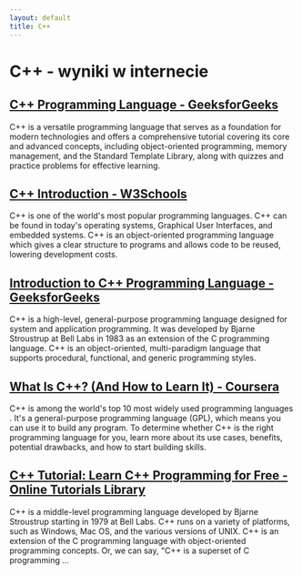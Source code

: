 ```yaml
---
layout: default
title: C++
---
```

# **C++ - wyniki w internecie**
## [C++ Programming Language - GeeksforGeeks](https://www.geeksforgeeks.org/c-plus-plus/)
C++ is a versatile programming language that serves as a foundation for modern technologies and offers a comprehensive tutorial covering its core and advanced concepts, including object-oriented programming, memory management, and the Standard Template Library, along with quizzes and practice problems for effective learning.
## [C++ Introduction - W3Schools](https://www.w3schools.com/cpp/cpp_intro.asp)
C++ is one of the world's most popular programming languages. C++ can be found in today's operating systems, Graphical User Interfaces, and embedded systems. C++ is an object-oriented programming language which gives a clear structure to programs and allows code to be reused, lowering development costs.
## [Introduction to C++ Programming Language - GeeksforGeeks](https://www.geeksforgeeks.org/introduction-to-c-programming-language/)
C++ is a high-level, general-purpose programming language designed for system and application programming. It was developed by Bjarne Stroustrup at Bell Labs in 1983 as an extension of the C programming language. C++ is an object-oriented, multi-paradigm language that supports procedural, functional, and generic programming styles.
## [What Is C++? (And How to Learn It) - Coursera](https://www.coursera.org/articles/what-is-c-plus-plus)
C++ is among the world's top 10 most widely used programming languages . It's a general-purpose programming language (GPL), which means you can use it to build any program. To determine whether C++ is the right programming language for you, learn more about its use cases, benefits, potential drawbacks, and how to start building skills.
## [C++ Tutorial: Learn C++ Programming for Free - Online Tutorials Library](https://www.tutorialspoint.com/cplusplus/index.htm)
C++ is a middle-level programming language developed by Bjarne Stroustrup starting in 1979 at Bell Labs. C++ runs on a variety of platforms, such as Windows, Mac OS, and the various versions of UNIX. C++ is an extension of the C programming language with object-oriented programming concepts. Or, we can say, "C++ is a superset of C programming ...
